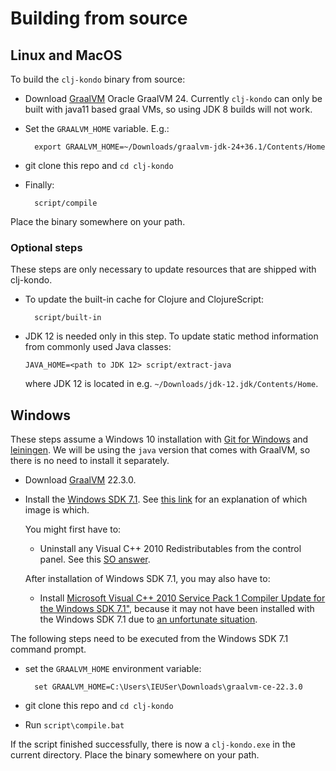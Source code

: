 # Building from source

## Linux and MacOS

To build the `clj-kondo` binary from source:

* Download [GraalVM](https://www.graalvm.org/downloads) Oracle GraalVM 24.
  Currently `clj-kondo` can only be built with java11 based graal VMs, so using JDK 8 builds will
  not work.

* Set the `GRAALVM_HOME` variable. E.g.:

        export GRAALVM_HOME=~/Downloads/graalvm-jdk-24+36.1/Contents/Home

* git clone this repo and `cd clj-kondo`

* Finally:

        script/compile

Place the binary somewhere on your path.

### Optional steps

These steps are only necessary to update resources that are shipped with clj-kondo.

* To update the built-in cache for Clojure and ClojureScript:

        script/built-in

* JDK 12 is needed only in this step. To update static method
  information from commonly used Java classes:

      JAVA_HOME=<path to JDK 12> script/extract-java

  where JDK 12 is located in e.g. `~/Downloads/jdk-12.jdk/Contents/Home`.

## Windows

These steps assume a Windows 10 installation with [Git for Windows](https://gitforwindows.org/) and [leiningen](https://leiningen.org). We will be using the `java` version that comes with GraalVM, so there is no need to install it separately.

* Download [GraalVM](https://github.com/oracle/graal/releases) 22.3.0.

* Install the [Windows SDK 7.1](https://www.microsoft.com/en-us/download/details.aspx?id=8442). See [this link](https://stackoverflow.com/questions/20115186/what-sdk-version-to-download/22987999#22987999) for an explanation of which image is which.

  You might first have to:
    - Uninstall any Visual C++ 2010 Redistributables from the control panel. See this [SO answer](https://stackoverflow.com/a/32534158/6264).

  After installation of Windows SDK 7.1, you may also have to:
    - Install [Microsoft Visual C++ 2010 Service Pack 1 Compiler Update for the Windows SDK 7.1"](http://www.microsoft.com/en-us/download/details.aspx?displaylang=en&id=4422), because it may not have been installed with the Windows SDK 7.1 due to [an unfortunate situation](https://stackoverflow.com/questions/32091593/cannot-install-windows-sdk-7-1-on-windows-10).

The following steps need to be executed from the Windows SDK 7.1 command prompt.

*  set the `GRAALVM_HOME` environment variable:

         set GRAALVM_HOME=C:\Users\IEUSer\Downloads\graalvm-ce-22.3.0

* git clone this repo and `cd clj-kondo`

* Run `script\compile.bat`

If the script finished successfully, there is now a `clj-kondo.exe` in the
current directory. Place the binary somewhere on your path.
